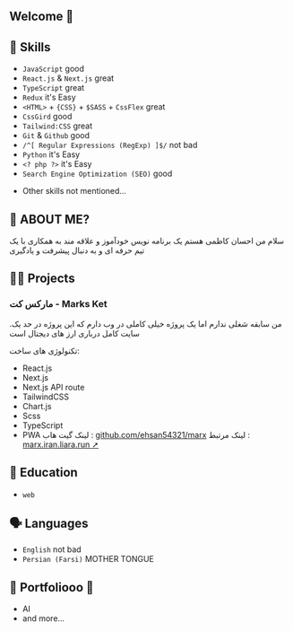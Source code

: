 ## Welcome 👋

## 👯 Skills

- `JavaScript` good
- `React.js` & `Next.js` great
- `TypeScript` great
- `Redux` it's Easy
- `<HTML>` + `{CSS}` + `$SASS` + `CssFlex` great
- `CssGird` good
- `Tailwind:CSS` great
- `Git` & `Github` good
- `/^[ Regular Expressions (RegExp) ]$/` not bad
- `Python` it's Easy
- `<? php ?>` it's Easy
- `Search Engine Optimization (SEO)` good
<!-- - `Rust` it's Easy -->
- Other skills not mentioned...

## 🤔 ABOUT ME?

سلام من احسان کاظمی هستم یک برنامه نویس خودآموز و علاقه مند به همکاری با یک تیم حرفه ای و به دنبال پیشرفت و یادگیری

## 👨‍💻 Projects

### مارکس کت - Marks Ket
.من سابقه شغلی ندارم اما یک پروژه خیلی کاملی در وب دارم که این پروژه در حد یک سایت کامل درباری ارز های دیجتال است

تکنولوژی های ساخت:
- React.js
- Next.js
- Next.js API route
- TailwindCSS
- Chart.js
- Scss
- TypeScript
- PWA
  لینک گیت هاب : [github.com/ehsan54321/marx](https://github.com/ehsan54321/marx)
لینک مرتبط : [marx.iran.liara.run ➚](https://marx.iran.liara.run)

## 📖 Education

- `web`

## 🗣 Languages

- `English` not bad
- `Persian (Farsi)` MOTHER TONGUE

## 💬 Portfoliooo 🎵

- AI
- and more...
